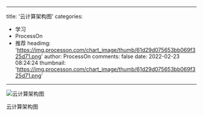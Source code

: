 
---
title: '云计算架构图'
categories: 
 - 学习
 - ProcessOn
 - 推荐
headimg: 'https://img.processon.com/chart_image/thumb/61d29d075653bb069f325d71.png'
author: ProcessOn
comments: false
date: 2022-02-23 08:24:24
thumbnail: 'https://img.processon.com/chart_image/thumb/61d29d075653bb069f325d71.png'
---

<div>   
<img class="thumb" alt="云计算架构图" src="https://img.processon.com/chart_image/thumb/61d29d075653bb069f325d71.png" referrerpolicy="no-referrer">
<p>云计算架构图</p>  
</div>
            